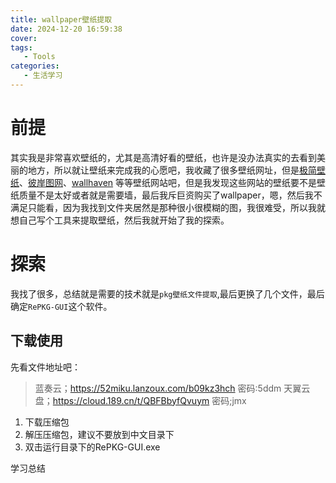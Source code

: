 ```yaml
---
title: wallpaper壁纸提取
date: 2024-12-20 16:59:38
cover:
tags:
   - Tools
categories:
   - 生活学习
---
```


# 前提

其实我是非常喜欢壁纸的，尤其是高清好看的壁纸，也许是没办法真实的去看到美丽的地方，所以就让壁纸来完成我的心愿吧，我收藏了很多壁纸网址，但是[极简壁纸](https://bz.zzzmh.cn/index)、[彼岸图网](https://pic.netbian.com/)、[wallhaven](https://wallhaven.cc/) 等等壁纸网站吧，但是我发现这些网站的壁纸要不是壁纸质量不是太好或者就是需要墙，最后我斥巨资购买了wallpaper，嗯，然后我不满足只能看，因为我找到文件夹居然是那种很小很模糊的图，我很难受，所以我就想自己写个工具来提取壁纸，然后我就开始了我的探索。


# 探索 
我找了很多，总结就是需要的技术就是`pkg壁纸文件提取`,最后更换了几个文件，最后确定`RePKG-GUI`这个软件。

## 下载使用
先看文件地址吧：
> 蓝奏云；https://52miku.lanzoux.com/b09kz3hch 密码:5ddm 
> 天翼云盘；https://cloud.189.cn/t/QBFBbyfQvuym 密码;jmx

1. 下载压缩包
2. 解压压缩包，建议不要放到中文目录下
3. 双击运行目录下的RePKG-GUI.exe

学习总结